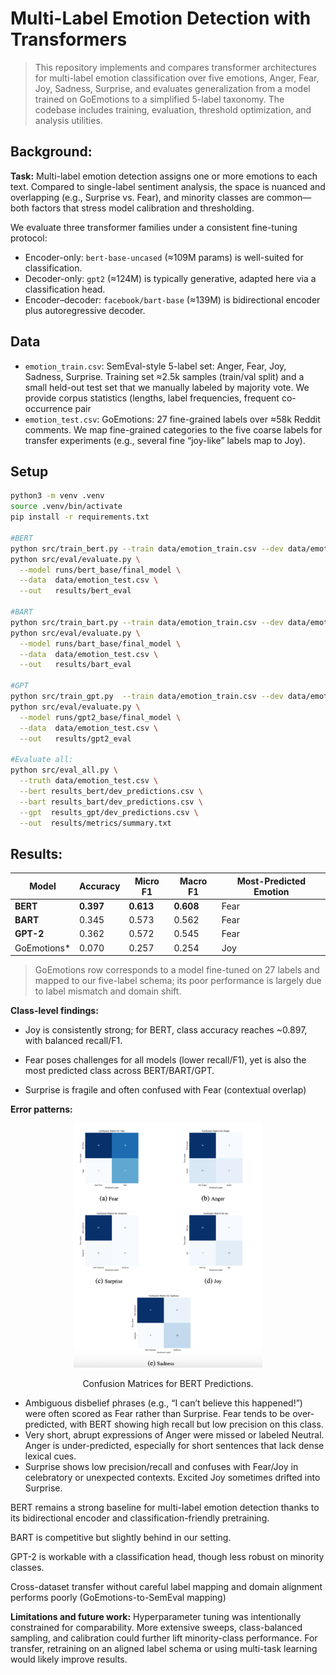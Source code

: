 # Multi-Label Emotion Detection with Transformers
> This repository implements and compares transformer architectures for multi-label emotion classification over five emotions, Anger, Fear, Joy, Sadness, Surprise, and evaluates generalization from a model trained on GoEmotions to a simplified 5-label taxonomy. The codebase includes training, evaluation, threshold optimization, and analysis utilities.

## Background: 
**Task:**
Multi-label emotion detection assigns one or more emotions to each text. Compared to single-label sentiment analysis, the space is nuanced and overlapping (e.g., Surprise vs. Fear), and minority classes are common—both factors that stress model calibration and thresholding.

We evaluate three transformer families under a consistent fine-tuning protocol:
- Encoder-only: `bert-base-uncased` (≈109M params) is well-suited for classification.
- Decoder-only: `gpt2` (≈124M) is typically generative, adapted here via a classification head.
- Encoder–decoder: `facebook/bart-base` (≈139M) is bidirectional encoder plus autoregressive decoder.


## Data
- `emotion_train.csv`: SemEval-style 5-label set: Anger, Fear, Joy, Sadness, Surprise. Training set ≈2.5k samples (train/val split) and a small held-out test set that we manually labeled by majority vote. We provide corpus statistics (lengths, label frequencies, frequent co-occurrence pair
- `emotion_test.csv`: GoEmotions: 27 fine-grained labels over ≈58k Reddit comments. We map fine-grained categories to the five coarse labels for transfer experiments (e.g., several fine “joy-like” labels map to Joy).

## Setup
```bash
python3 -m venv .venv
source .venv/bin/activate
pip install -r requirements.txt

#BERT
python src/train_bert.py --train data/emotion_train.csv --dev data/emotion_test.csv --out results_bert
python src/eval/evaluate.py \
  --model runs/bert_base/final_model \
  --data  data/emotion_test.csv \
  --out   results/bert_eval

#BART
python src/train_bart.py --train data/emotion_train.csv --dev data/emotion_test.csv --out results_bart
python src/eval/evaluate.py \
  --model runs/bart_base/final_model \
  --data  data/emotion_test.csv \
  --out   results/bart_eval

#GPT
python src/train_gpt.py  --train data/emotion_train.csv --dev data/emotion_test.csv --out results_gpt
python src/eval/evaluate.py \
  --model runs/gpt2_base/final_model \
  --data  data/emotion_test.csv \
  --out   results/gpt2_eval

#Evaluate all:
python src/eval_all.py \
  --truth data/emotion_test.csv \
  --bert results_bert/dev_predictions.csv \
  --bart results_bart/dev_predictions.csv \
  --gpt  results_gpt/dev_predictions.csv \
  --out  results/metrics/summary.txt
```
## Results:


| Model       | Accuracy  | Micro F1  | Macro F1  | Most-Predicted Emotion |
| ----------- | --------- | --------- | --------- | ---------------------- |
| **BERT**    | **0.397** | **0.613** | **0.608** | Fear                   |
| **BART**    | 0.345     | 0.573     | 0.562     | Fear                   |
| **GPT-2**   | 0.362     | 0.572     | 0.545     | Fear                   |
| GoEmotions* | 0.070     | 0.257     | 0.254     | Joy                    |

> GoEmotions row corresponds to a model fine-tuned on 27 labels and mapped to our five-label schema; its poor performance is largely due to label mismatch and domain shift.

**Class-level findings:**
- Joy is consistently strong; for BERT, class accuracy reaches ~0.897, with balanced recall/F1.

- Fear poses challenges for all models (lower recall/F1), yet is also the most predicted class across BERT/BART/GPT.

- Surprise is fragile and often confused with Fear (contextual overlap)

**Error patterns:**
<p align="center">
  <img src="results/confusion-matrices.png" alt="Train top emotion pairs" width="60%">
</p>
<p align="center">
  Confusion Matrices for BERT Predictions.
</p>

- Ambiguous disbelief phrases (e.g., “I can’t believe this happened!”) were often scored as Fear rather than Surprise. Fear tends to be over-predicted, with BERT showing high recall but low precision on this class.
- Very short, abrupt expressions of Anger were missed or labeled Neutral. Anger is under-predicted, especially for short sentences that lack dense lexical cues.
- Surprise shows low precision/recall and confuses with Fear/Joy in celebratory or unexpected contexts. Excited Joy sometimes drifted into Surprise.


BERT remains a strong baseline for multi-label emotion detection thanks to its bidirectional encoder and classification-friendly pretraining.

BART is competitive but slightly behind in our setting.

GPT-2 is workable with a classification head, though less robust on minority classes.

Cross-dataset transfer without careful label mapping and domain alignment performs poorly (GoEmotions-to-SemEval mapping)

**Limitations and future work:**
Hyperparameter tuning was intentionally constrained for comparability. More extensive sweeps, class-balanced sampling, and calibration could further lift minority-class performance. For transfer, retraining on an aligned label schema or using multi-task learning would likely improve results.
